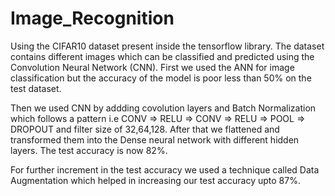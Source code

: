 # Image_Recognition
Using the CIFAR10 dataset present inside the tensorflow library. The dataset contains different images which can be classified and predicted using the Convolution Neural Network (CNN). First we used the ANN for image classification but the accuracy of the model is poor less than 50% on the test dataset. 

Then we used CNN by addding covolution layers and Batch Normalization which follows a pattern i.e CONV => RELU => CONV => RELU => POOL => DROPOUT and filter size of 32,64,128. After that we flattened and transformed them into the Dense neural network with different hidden layers. The test accuracy is now 82%.

For further increment in the test accuracy we used a technique called Data Augmentation which helped in increasing our test accuracy upto 87%.

